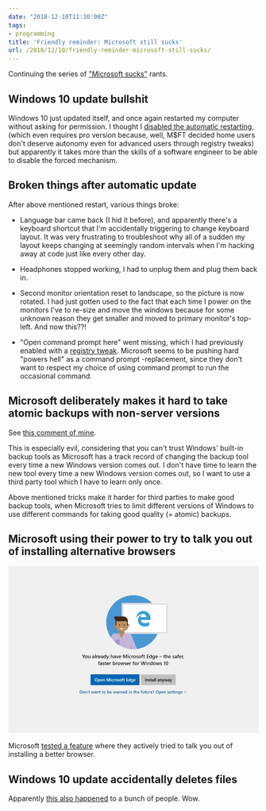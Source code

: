```yaml
---
date: "2018-12-10T11:30:00Z"
tags:
- programming
title: 'Friendly reminder: Microsoft still sucks'
url: /2018/12/10/friendly-reminder-microsoft-still-sucks/
---
```


Continuing the series of
["Microsoft sucks"](/2016/06/23/microsoft-you-make-miserable-software/) rants.


Windows 10 update bullshit
--------------------------

Windows 10 just updated itself, and once again restarted my computer without asking for
permission. I thought I
[disabled the automatic restarting](https://superuser.com/questions/957267/how-to-disable-automatic-reboots-in-windows-10),
(which even requires pro version because, well, M$FT decided home users don't deserve
autonomy even for advanced users through registry tweaks) but apparently it takes more than
the skills of a software engineer to be able to disable the forced mechanism.


Broken things after automatic update
------------------------------------

After above mentioned restart, various things broke:

- Language bar came back (I hid it before), and apparently there's a keyboard shortcut
  that I'm accidentally triggering to change keyboard layout. It was very frustrating to
  troubleshoot why all of a sudden my layout keeps changing at seemingly random intervals
  when I'm hacking away at code just like every other day.

- Headphones stopped working, I had to unplug them and plug them back in.

- Second monitor orientation reset to landscape, so the picture is now rotated. I had just
  gotten used to the fact that each time I power on the monitors I've to re-size and move
  the windows because for some unknown reason they get smaller and moved to primary monitor's
  top-left. And now this??!

- "Open command prompt here" went missing, which I had previously enabled with a
  [registry tweak](https://www.windowscentral.com/add-open-command-window-here-back-context-menu-windows-10).
  Microsoft seems to be pushing hard "powers hell" as a command prompt -replacement, since
  they don't want to respect my choice of using command prompt to run the occasional command.


Microsoft deliberately makes it hard to take atomic backups with non-server versions
------------------------------------------------------------------------------------

See [this comment of mine](https://github.com/restic/restic/issues/340#issuecomment-442446540).

This is especially evil, considering that you can't trust Windows' built-in backup tools
as Microsoft has a track record of changing the backup tool every time a new Windows
version comes out. I don't have time to learn the new tool every time a new Windows version
comes out, so I want to use a third party tool which I have to learn only once.

Above mentioned tricks make it harder for third parties to make good backup tools, when
Microsoft tries to limit different versions of Windows to use different commands for
taking good quality (= atomic) backups.


Microsoft using their power to try to talk you out of installing alternative browsers
-------------------------------------------------------------------------------------

![](microsoftedgeprompt.jpg)

Microsoft
[tested a feature](https://www.theverge.com/2018/9/12/17850146/microsoft-windows-10-chrome-firefox-warning)
where they actively tried to talk you out of installing a better browser.


Windows 10 update accidentally deletes files
--------------------------------------------

Apparently
[this also happened](https://www.howtogeek.com/fyi/microsoft-explains-why-windows-10s-october-2018-update-was-deleting-peoples-files/)
to a bunch of people. Wow.

